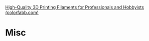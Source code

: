 

[High-Quality 3D Printing Filaments for Professionals and Hobbyists (colorfabb.com)](https://colorfabb.com/)




# Misc



